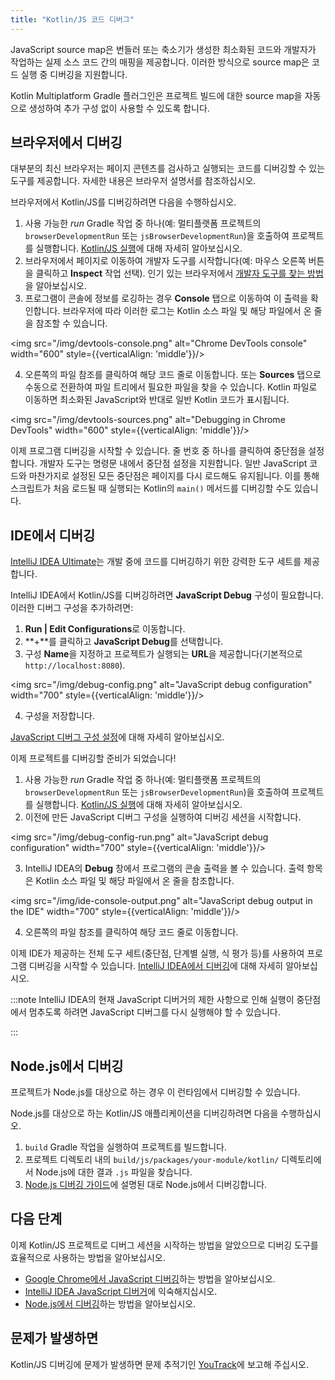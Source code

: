 ```yaml
---
title: "Kotlin/JS 코드 디버그"
---
```

JavaScript source map은 번들러 또는 축소기가 생성한 최소화된 코드와 개발자가 작업하는 실제 소스 코드 간의 매핑을 제공합니다. 이러한 방식으로 source map은 코드 실행 중 디버깅을 지원합니다.

Kotlin Multiplatform Gradle 플러그인은 프로젝트 빌드에 대한 source map을 자동으로 생성하여 추가 구성 없이 사용할 수 있도록 합니다.

## 브라우저에서 디버깅

대부분의 최신 브라우저는 페이지 콘텐츠를 검사하고 실행되는 코드를 디버깅할 수 있는 도구를 제공합니다. 자세한 내용은 브라우저 설명서를 참조하십시오.

브라우저에서 Kotlin/JS를 디버깅하려면 다음을 수행하십시오.

1. 사용 가능한 _run_ Gradle 작업 중 하나(예: 멀티플랫폼 프로젝트의 `browserDevelopmentRun` 또는
   `jsBrowserDevelopmentRun`)을 호출하여 프로젝트를 실행합니다.
   [Kotlin/JS 실행](running-kotlin-js#run-the-browser-target)에 대해 자세히 알아보십시오.
2. 브라우저에서 페이지로 이동하여 개발자 도구를 시작합니다(예: 마우스 오른쪽 버튼을 클릭하고 **Inspect** 작업 선택).
   인기 있는 브라우저에서 [개발자 도구를 찾는 방법](https://balsamiq.com/support/faqs/browserconsole/)을 알아보십시오.
3. 프로그램이 콘솔에 정보를 로깅하는 경우 **Console** 탭으로 이동하여 이 출력을 확인합니다.
   브라우저에 따라 이러한 로그는 Kotlin 소스 파일 및 해당 파일에서 온 줄을 참조할 수 있습니다.

<img src="/img/devtools-console.png" alt="Chrome DevTools console" width="600" style={{verticalAlign: 'middle'}}/>

4. 오른쪽의 파일 참조를 클릭하여 해당 코드 줄로 이동합니다.
   또는 **Sources** 탭으로 수동으로 전환하여 파일 트리에서 필요한 파일을 찾을 수 있습니다.
   Kotlin 파일로 이동하면 최소화된 JavaScript와 반대로 일반 Kotlin 코드가 표시됩니다.

<img src="/img/devtools-sources.png" alt="Debugging in Chrome DevTools" width="600" style={{verticalAlign: 'middle'}}/>

이제 프로그램 디버깅을 시작할 수 있습니다. 줄 번호 중 하나를 클릭하여 중단점을 설정합니다.
개발자 도구는 명령문 내에서 중단점 설정을 지원합니다. 일반 JavaScript 코드와 마찬가지로 설정된 모든
중단점은 페이지를 다시 로드해도 유지됩니다. 이를 통해 스크립트가 처음 로드될 때 실행되는 Kotlin의 `main()` 메서드를
디버깅할 수도 있습니다.

## IDE에서 디버깅

[IntelliJ IDEA Ultimate](https://www.jetbrains.com/idea/)는 개발 중에 코드를 디버깅하기 위한 강력한 도구 세트를 제공합니다.

IntelliJ IDEA에서 Kotlin/JS를 디버깅하려면 **JavaScript Debug** 구성이 필요합니다. 이러한 디버그 구성을 추가하려면:

1. **Run | Edit Configurations**로 이동합니다.
2. **+**를 클릭하고 **JavaScript Debug**를 선택합니다.
3. 구성 **Name**을 지정하고 프로젝트가 실행되는 **URL**을 제공합니다(기본적으로 `http://localhost:8080`).

<img src="/img/debug-config.png" alt="JavaScript debug configuration" width="700" style={{verticalAlign: 'middle'}}/>

4. 구성을 저장합니다.

[JavaScript 디버그 구성 설정](https://www.jetbrains.com/help/idea/configuring-javascript-debugger.html)에 대해 자세히 알아보십시오.

이제 프로젝트를 디버깅할 준비가 되었습니다!

1. 사용 가능한 _run_ Gradle 작업 중 하나(예: 멀티플랫폼 프로젝트의 `browserDevelopmentRun` 또는
   `jsBrowserDevelopmentRun`)을 호출하여 프로젝트를 실행합니다.
   [Kotlin/JS 실행](running-kotlin-js#run-the-browser-target)에 대해 자세히 알아보십시오.
2. 이전에 만든 JavaScript 디버그 구성을 실행하여 디버깅 세션을 시작합니다.

<img src="/img/debug-config-run.png" alt="JavaScript debug configuration" width="700" style={{verticalAlign: 'middle'}}/>

3. IntelliJ IDEA의 **Debug** 창에서 프로그램의 콘솔 출력을 볼 수 있습니다. 출력 항목은
   Kotlin 소스 파일 및 해당 파일에서 온 줄을 참조합니다.

<img src="/img/ide-console-output.png" alt="JavaScript debug output in the IDE" width="700" style={{verticalAlign: 'middle'}}/>

4. 오른쪽의 파일 참조를 클릭하여 해당 코드 줄로 이동합니다.

이제 IDE가 제공하는 전체 도구 세트(중단점, 단계별 실행, 식
평가 등)를 사용하여 프로그램 디버깅을 시작할 수 있습니다. [IntelliJ IDEA에서 디버깅](https://www.jetbrains.com/help/idea/debugging-javascript-in-chrome.html)에 대해 자세히 알아보십시오.

:::note
IntelliJ IDEA의 현재 JavaScript 디버거의 제한 사항으로 인해 실행이 중단점에서 멈추도록 하려면 JavaScript
디버그를 다시 실행해야 할 수 있습니다.

:::

## Node.js에서 디버깅

프로젝트가 Node.js를 대상으로 하는 경우 이 런타임에서 디버깅할 수 있습니다.

Node.js를 대상으로 하는 Kotlin/JS 애플리케이션을 디버깅하려면 다음을 수행하십시오.

1. `build` Gradle 작업을 실행하여 프로젝트를 빌드합니다.
2. 프로젝트 디렉토리 내의 `build/js/packages/your-module/kotlin/` 디렉토리에서 Node.js에 대한 결과 `.js` 파일을 찾습니다.
3. [Node.js 디버깅 가이드](https://nodejs.org/en/docs/guides/debugging-getting-started/#jetbrains-webstorm-2017-1-and-other-jetbrains-ides)에 설명된 대로 Node.js에서 디버깅합니다.

## 다음 단계

이제 Kotlin/JS 프로젝트로 디버그 세션을 시작하는 방법을 알았으므로 디버깅 도구를 효율적으로 사용하는 방법을 알아보십시오.

* [Google Chrome에서 JavaScript 디버깅](https://developer.chrome.com/docs/devtools/javascript/)하는 방법을 알아보십시오.
* [IntelliJ IDEA JavaScript 디버거](https://www.jetbrains.com/help/idea/debugging-javascript-in-chrome.html)에 익숙해지십시오.
* [Node.js에서 디버깅](https://nodejs.org/en/docs/guides/debugging-getting-started/)하는 방법을 알아보십시오.

## 문제가 발생하면

Kotlin/JS 디버깅에 문제가 발생하면 문제 추적기인 [YouTrack](https://kotl.in/issue)에 보고해 주십시오.